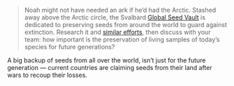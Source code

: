 > Noah might not have needed an ark if he’d had the Arctic. Stashed away above the Arctic circle, the Svalbard [Global Seed Vault](https://www.bostonglobe.com/2024/07/05/opinion/svalbard-seed-vault-climate-change/) is dedicated to preserving seeds from around the world to guard against extinction. Research it and [similar efforts](https://www.foodandwine.com/news/oreo-doomsday-vault-norway), then discuss with your team: how important is the preservation of living samples of today’s species for future generations?

A big backup of seeds from all over the world, isn’t just for the future generation — current countries are claiming seeds from their land after wars to recoup their losses.

